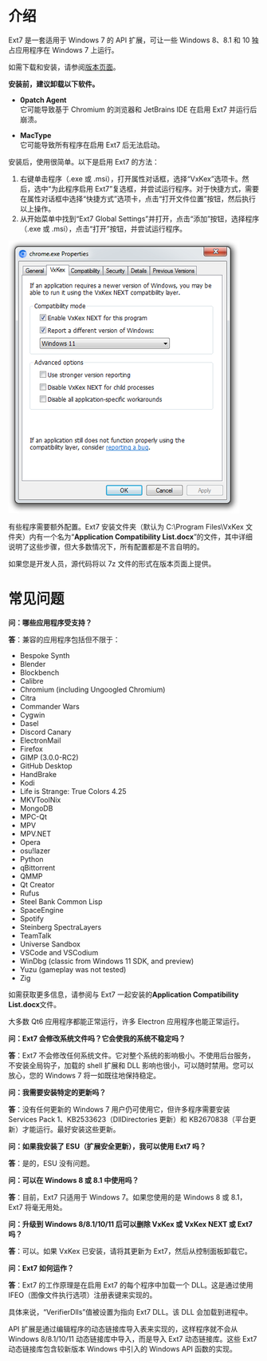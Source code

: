 介绍
============

Ext7 是一套适用于 Windows 7 的 API 扩展，可让一些 Windows 8、8.1 和 10 独占应用程序在 Windows 7 上运行。

如需下载和安装，请参阅[版本页面](https://github.com/YuZhouRen86/VxKex-NEXT/releases)。

**安装前，建议卸载以下软件。**

- **0patch Agent**  
  它可能导致基于 Chromium 的浏览器和 JetBrains IDE 在启用 Ext7 并运行后崩溃。

- **MacType**  
  它可能导致所有程序在启用 Ext7 后无法启动。

安装后，使用很简单。以下是启用 Ext7 的方法：
1. 右键单击程序（.exe 或 .msi），打开属性对话框，选择“VxKex”选项卡。然后，选中“为此程序启用 Ext7”复选框，并尝试运行程序。对于快捷方式，需要在属性对话框中选择“快捷方式”选项卡，点击“打开文件位置”按钮，然后执行以上操作。
2. 从开始菜单中找到“Ext7 Global Settings”并打开，点击“添加”按钮，选择程序（.exe 或 .msi），点击“打开”按钮，并尝试运行程序。

![Ext7 configuration GUI](/example-screenshot.png)

有些程序需要额外配置。Ext7 安装文件夹（默认为 C:\Program Files\VxKex 文件夹）内有一个名为“**Application Compatibility List.docx**”的文件，其中详细说明了这些步骤，但大多数情况下，所有配置都是不言自明的。

如果您是开发人员，源代码将以 7z 文件的形式在版本页面上提供。

常见问题
===

**问：哪些应用程序受支持？**

**答**：兼容的应用程序包括但不限于：

- Bespoke Synth
- Blender
- Blockbench
- Calibre
- Chromium (including Ungoogled Chromium)
- Citra
- Commander Wars
- Cygwin
- Dasel
- Discord Canary
- ElectronMail
- Firefox
- GIMP (3.0.0-RC2)
- GitHub Desktop
- HandBrake
- Kodi
- Life is Strange: True Colors 4.25
- MKVToolNix
- MongoDB
- MPC-Qt
- MPV
- MPV.NET
- Opera
- osu!lazer
- Python
- qBittorrent
- QMMP
- Qt Creator
- Rufus
- Steel Bank Common Lisp
- SpaceEngine
- Spotify
- Steinberg SpectraLayers
- TeamTalk
- Universe Sandbox
- VSCode and VSCodium
- WinDbg (classic from Windows 11 SDK, and preview)
- Yuzu (gameplay was not tested)
- Zig

如需获取更多信息，请参阅与 Ext7 一起安装的**Application Compatibility List.docx**文件。

大多数 Qt6 应用程序都能正常运行，许多 Electron 应用程序也能正常运行。

**问：Ext7 会修改系统文件吗？它会使我的系统不稳定吗？**

**答**：Ext7 不会修改任何系统文件。它对整个系统的影响极小。不使用后台服务，不安装全局钩子，加载的 shell 扩展和 DLL 影响也很小，可以随时禁用。您可以放心，您的 Windows 7 将一如既往地保持稳定。

**问：我需要安装特定的更新吗？**

**答**：没有任何更新的 Windows 7 用户仍可使用它，但许多程序需要安装 Services Pack 1、KB2533623（DllDirectories 更新）和 KB2670838（平台更新）才能运行。最好安装这些更新。

**问：如果我安装了 ESU（扩展安全更新），我可以使用 Ext7 吗？**

**答**：是的，ESU 没有问题。

**问：可以在 Windows 8 或 8.1 中使用吗？**  

**答**：目前，Ext7 只适用于 Windows 7。如果您使用的是 Windows 8 或 8.1，Ext7 将毫无用处。

**问：升级到 Windows 8/8.1/10/11 后可以删除 VxKex 或 VxKex NEXT 或 Ext7 吗？**

**答**：可以。如果 VxKex 已安装，请将其更新为 Ext7，然后从控制面板卸载它。

**问：Ext7 如何运作？**

**答**：Ext7 的工作原理是在启用 Ext7 的每个程序中加载一个 DLL。这是通过使用 IFEO（图像文件执行选项）注册表键来实现的。

具体来说，“VerifierDlls”值被设置为指向 Ext7 DLL。该 DLL 会加载到进程中。

API 扩展是通过编辑程序的动态链接库导入表来实现的，这样程序就不会从 Windows 8/8.1/10/11 动态链接库中导入，而是导入 Ext7 动态链接库。这些 Ext7 动态链接库包含较新版本 Windows 中引入的 Windows API 函数的实现。
